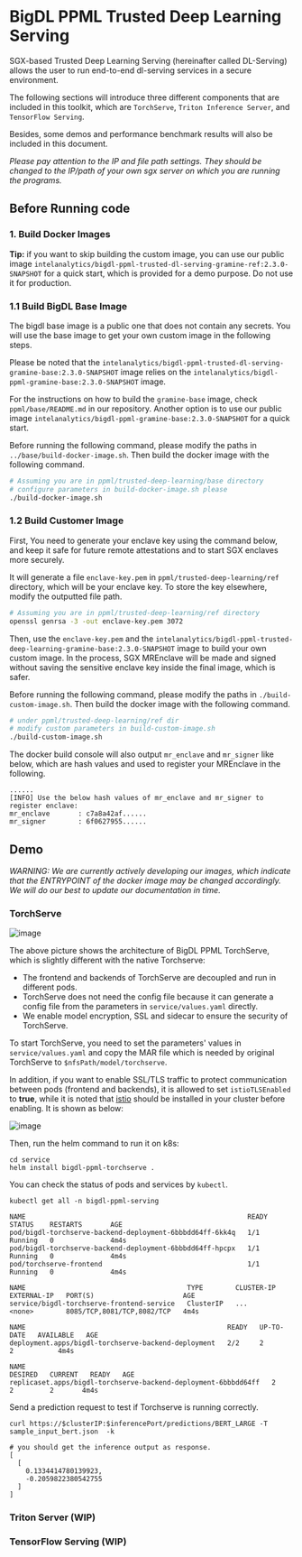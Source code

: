 # BigDL PPML Trusted Deep Learning Serving 

SGX-based Trusted Deep Learning Serving (hereinafter called DL-Serving) allows the user to run end-to-end dl-serving services in a secure environment.

The following sections will introduce three different components that are included in this toolkit, which are `TorchServe`, `Triton Inference Server`, and `TensorFlow Serving`.

Besides, some demos and performance benchmark results will also be included in this document.

*Please pay attention to the IP and file path settings. They should be changed to the IP/path of your own sgx server on which you are running the programs.*

## Before Running code
### 1. Build Docker Images

**Tip:** if you want to skip building the custom image, you can use our public image `intelanalytics/bigdl-ppml-trusted-dl-serving-gramine-ref:2.3.0-SNAPSHOT` for a quick start, which is provided for a demo purpose. Do not use it for production.

### 1.1 Build BigDL Base Image

The bigdl base image is a public one that does not contain any secrets. You will use the base image to get your own custom image in the following steps. 

Please be noted that the `intelanalytics/bigdl-ppml-trusted-dl-serving-gramine-base:2.3.0-SNAPSHOT` image relies on the `intelanalytics/bigdl-ppml-gramine-base:2.3.0-SNAPSHOT` image.  

For the instructions on how to build the `gramine-base` image, check `ppml/base/README.md` in our repository.  Another option is to use our public image `intelanalytics/bigdl-ppml-gramine-base:2.3.0-SNAPSHOT` for a quick start.

Before running the following command, please modify the paths in `../base/build-docker-image.sh`. Then build the docker image with the following command.

```bash
# Assuming you are in ppml/trusted-deep-learning/base directory 
# configure parameters in build-docker-image.sh please
./build-docker-image.sh
```
### 1.2 Build Customer Image

First, You need to generate your enclave key using the command below, and keep it safe for future remote attestations and to start SGX enclaves more securely.

It will generate a file `enclave-key.pem` in `ppml/trusted-deep-learning/ref` directory, which will be your enclave key. To store the key elsewhere, modify the outputted file path.

```bash
# Assuming you are in ppml/trusted-deep-learning/ref directory
openssl genrsa -3 -out enclave-key.pem 3072
```

Then, use the `enclave-key.pem` and the `intelanalytics/bigdl-ppml-trusted-deep-learning-gramine-base:2.3.0-SNAPSHOT` image to build your own custom image. In the process, SGX MREnclave will be made and signed without saving the sensitive enclave key inside the final image, which is safer.


Before running the following command, please modify the paths in `./build-custom-image.sh`. Then build the docker image with the following command.

```bash
# under ppml/trusted-deep-learning/ref dir
# modify custom parameters in build-custom-image.sh
./build-custom-image.sh
```

The docker build console will also output `mr_enclave` and `mr_signer` like below, which are hash values and used to register your MREnclave in the following.

```log
......
[INFO] Use the below hash values of mr_enclave and mr_signer to register enclave:
mr_enclave       : c7a8a42af......
mr_signer        : 6f0627955......
```

## Demo

*WARNING: We are currently actively developing our images, which indicate that the ENTRYPOINT of the docker image may be changed accordingly.  We will do our best to update our documentation in time.*

### TorchServe

![image](https://github.com/Uxito-Ada/BigDL/assets/60865256/230e3d1c-ce4d-4d47-99c7-7fa30f92f9d0)

The above picture shows the architecture of BigDL PPML TorchServe, which is slightly different with the native Torchserve:

- The frontend and backends of TorchServe are decoupled and run in different pods.
- TorchServe does not need the config file because it can generate a config file from the parameters in `service/values.yaml` directly.
- We enable model encryption, SSL and sidecar to ensure the security of TorchServe. 

To start TorchServe, you need to set the parameters' values in `service/values.yaml` and copy the MAR file which is needed by original TorchServe to `$nfsPath/model/torchserve`.

In addition, if you want to enable SSL/TLS traffic to protect communication between pods (frontend and backends), it is allowed to set `istioTLSEnabled` to **true**, while it is noted that [istio](https://istio.io/latest/docs/setup/install/) should be installed in your cluster before enabling. It is shown as below:

![image](https://github.com/Uxito-Ada/BigDL/assets/60865256/be4b17eb-6e4e-43c6-b9d1-5e2d622fbf33)


Then, run the helm command to run it on k8s:

```shell
cd service
helm install bigdl-ppml-torchserve .
```
You can check the status of pods and services by `kubectl`.
```shell
kubectl get all -n bigdl-ppml-serving

NAME                                                       READY   STATUS    RESTARTS       AGE
pod/bigdl-torchserve-backend-deployment-6bbbdd64ff-6kk4q   1/1     Running   0              4m4s
pod/bigdl-torchserve-backend-deployment-6bbbdd64ff-hpcpx   1/1     Running   0              4m4s
pod/torchserve-frontend                                    1/1     Running   0              4m4s

NAME                                        TYPE        CLUSTER-IP      EXTERNAL-IP   PORT(S)                      AGE
service/bigdl-torchserve-frontend-service   ClusterIP   ...             <none>        8085/TCP,8081/TCP,8082/TCP   4m4s

NAME                                                  READY   UP-TO-DATE   AVAILABLE   AGE
deployment.apps/bigdl-torchserve-backend-deployment   2/2     2            2           4m4s

NAME                                                             DESIRED   CURRENT   READY   AGE
replicaset.apps/bigdl-torchserve-backend-deployment-6bbbdd64ff   2         2         2       4m4s

```
Send a prediction request to test if Torchserve is running correctly.
```shell
curl https://$clusterIP:$inferencePort/predictions/BERT_LARGE -T sample_input_bert.json  -k

# you should get the inference output as response.
[
  [
    0.1334414780139923,
    -0.2059822380542755
  ]
]
```



### Triton Server (WIP)



### TensorFlow Serving (WIP)

